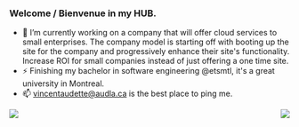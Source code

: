 ### Welcome / Bienvenue in my HUB.

- 🔭 I’m currently working on a company that will offer cloud services to small enterprises. The company model is starting off with booting up the site for the company and progressively enhance their site's functionality. Increase ROI for small companies instead of just offering a one time site.
- ⚡ Finishing my bachelor in software engineering @etsmtl, it's a great university in Montreal.
- 📫 vincentaudette@audla.ca is the best place to ping me.

<p><img align="right" src="https://github-readme-stats.vercel.app/api/top-langs/?username=VincentAudette&layout=compact&theme=dark&hide=c"></p>
<p>&nbsp;<img align="left" src="https://github-readme-stats.vercel.app/api?username=VincentAudette&show_icons=true&theme=dark"></p>


